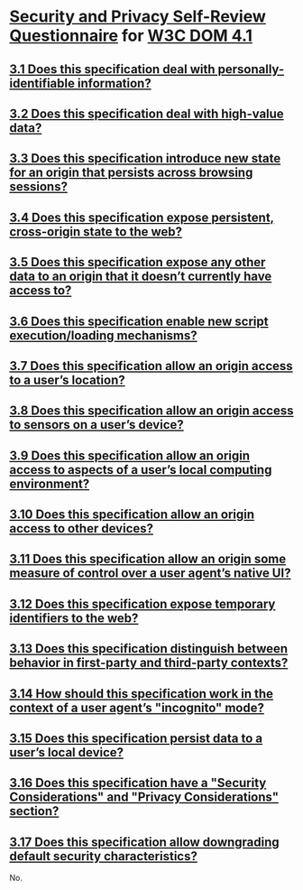 # [Security and Privacy Self-Review Questionnaire] for [W3C DOM 4.1]

## [3.1 Does this specification deal with personally-identifiable information?]

## [3.2 Does this specification deal with high-value data?]

## [3.3 Does this specification introduce new state for an origin that persists across browsing sessions?]

## [3.4 Does this specification expose persistent, cross-origin state to the web?]

## [3.5 Does this specification expose any other data to an origin that it doesn’t currently have access to?]

## [3.6 Does this specification enable new script execution/loading mechanisms?]

## [3.7 Does this specification allow an origin access to a user’s location?]

## [3.8 Does this specification allow an origin access to sensors on a user’s device?]

## [3.9 Does this specification allow an origin access to aspects of a user’s local computing environment?]

## [3.10 Does this specification allow an origin access to other devices?]

## [3.11 Does this specification allow an origin some measure of control over a user agent’s native UI?]

## [3.12 Does this specification expose temporary identifiers to the web?]

## [3.13 Does this specification distinguish between behavior in first-party and third-party contexts?]

## [3.14 How should this specification work in the context of a user agent’s "incognito" mode?]

## [3.15 Does this specification persist data to a user’s local device?]

## [3.16 Does this specification have a "Security Considerations" and "Privacy Considerations" section?]

## [3.17 Does this specification allow downgrading default security characteristics?]

No.

<!--- References -->
[Security and Privacy Self-Review Questionnaire]: https://w3ctag.github.io/security-questionnaire/

[3.1 Does this specification deal with personally-identifiable information?]: https://w3ctag.github.io/security-questionnaire/#pii
[3.2 Does this specification deal with high-value data?]: https://w3ctag.github.io/security-questionnaire/#credentials
[3.3 Does this specification introduce new state for an origin that persists across browsing sessions?]: https://w3ctag.github.io/security-questionnaire/#persistent-origin-specific-state
[3.4 Does this specification expose persistent, cross-origin state to the web?]: https://w3ctag.github.io/security-questionnaire/#persistent-identifiers
[3.5 Does this specification expose any other data to an origin that it doesn’t currently have access to?]: https://w3ctag.github.io/security-questionnaire/#other-data
[3.6 Does this specification enable new script execution/loading mechanisms?]: https://w3ctag.github.io/security-questionnaire/#string-to-script
[3.7 Does this specification allow an origin access to a user’s location?]: https://w3ctag.github.io/security-questionnaire/#location
[3.8 Does this specification allow an origin access to sensors on a user’s device?]: https://w3ctag.github.io/security-questionnaire/#sensors
[3.9 Does this specification allow an origin access to aspects of a user’s local computing environment?]: https://w3ctag.github.io/security-questionnaire/#local-device
[3.10 Does this specification allow an origin access to other devices?]: https://w3ctag.github.io/security-questionnaire/#remote-device
[3.11 Does this specification allow an origin some measure of control over a user agent’s native UI?]: https://w3ctag.github.io/security-questionnaire/#native-ui
[3.12 Does this specification expose temporary identifiers to the web?]: https://w3ctag.github.io/security-questionnaire/#temporary-id
[3.13 Does this specification distinguish between behavior in first-party and third-party contexts?]: https://w3ctag.github.io/security-questionnaire/#first-third-party
[3.14 How should this specification work in the context of a user agent’s "incognito" mode?]: https://w3ctag.github.io/security-questionnaire/#incognito
[3.15 Does this specification persist data to a user’s local device?]: https://w3ctag.github.io/security-questionnaire/#storage
[3.16 Does this specification have a "Security Considerations" and "Privacy Considerations" section?]: https://w3ctag.github.io/security-questionnaire/#considerations
[3.17 Does this specification allow downgrading default security characteristics?]: https://w3ctag.github.io/security-questionnaire/#relaxed-sop

[W3C DOM 4.1]: https://w3c.github.io/sensors/
